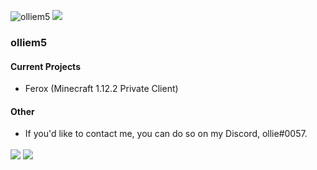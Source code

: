<h align = "left"> <img src = "https://komarev.com/ghpvc/?username=olliem5" alt = "olliem5" /></h>
![](https://hit.yhype.me/github/profile?user_id=64110522)

### olliem5
 #### Current Projects
  - Ferox (Minecraft 1.12.2 Private Client)
 
 #### Other
- If you'd like to contact me, you can do so on my Discord, ollie#0057.
 
<img align = "center" src = "https://github-readme-stats.vercel.app/api/?username=olliem5&theme=cobalt&count_private=true"/>
<img align = "center" src = "https://github-readme-stats.vercel.app/api/top-langs/?username=olliem5&theme=cobalt"/>

